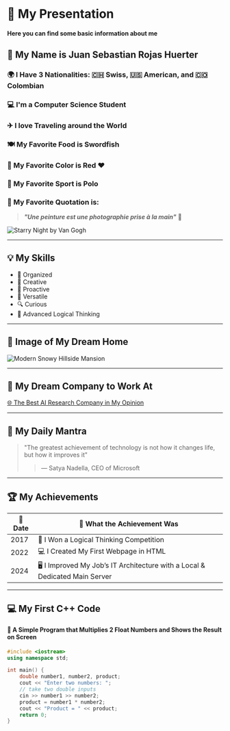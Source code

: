 # 🌟 **My Presentation**
#### Here you can find some basic information about me

## 👤 My Name is **Juan Sebastian Rojas Huerter**  
### 🌍 I Have 3 Nationalities: 🇨🇭 Swiss, 🇺🇸 American, and 🇨🇴 Colombian  
### 💻 I'm a Computer Science Student  
### ✈ I love Traveling around the World  
### 🍽 My Favorite Food is **Swordfish**  
### 🎨 My Favorite Color is **Red** ❤️  
### 🏇 My Favorite Sport is **Polo**  
### 💬 My Favorite Quotation is:  
> _**"Une peinture est une photographie prise à la main"**_ 🎨  

![Starry Night by Van Gogh](https://th.bing.com/th/id/R.cb16fbe694f1b6ed15bc12d7e69bf143?rik=T2GteMxZ8G9%2bjQ&riu=http%3a%2f%2fwww.scienceleadership.org%2fthumbnail%2f23438%2f1920x1920&ehk=vYLI2tpN5rpMuJPzQumN0ENajoJTvEIu1UisciSElkQ%3d&risl=&pid=ImgRaw&r=0)

---

## 💡 My Skills
- 📅 Organized  
- 🎨 Creative  
- 🚀 Proactive  
- 🔄 Versatile  
- 🔍 Curious  
- 🧠 Advanced Logical Thinking  

---

## 🏡 Image of My Dream Home   
![Modern Snowy Hillside Mansion](https://images.unsplash.com/photo-1542314831-068cd1dbfeeb)


---

## 💼 My Dream Company to Work At  
[🌐 The Best AI Research Company in My Opinion](https://www.anthropic.com/)

---

## 🧘 My Daily Mantra  
> "The greatest achievement of technology is not how it changes life, but how it improves it"  
>> — Satya Nadella, CEO of Microsoft

---

## 🏆 My Achievements  
| 📅 Date | 📝 What the Achievement Was |
| ------- | --------------------------- |
| 2017 | 🏅 I Won a Logical Thinking Competition |
| 2022 | 💻 I Created My First Webpage in HTML |
| 2024 | 🖥 I Improved My Job’s IT Architecture with a Local & Dedicated Main Server |

---

## 💻 My First C++ Code  
#### 📝 A Simple Program that Multiplies 2 Float Numbers and Shows the Result on Screen  

```cpp
#include <iostream>
using namespace std;

int main() {
    double number1, number2, product;
    cout << "Enter two numbers: ";
    // take two double inputs
    cin >> number1 >> number2;
    product = number1 * number2;
    cout << "Product = " << product;
    return 0;
}
